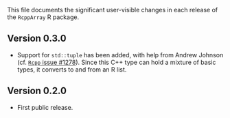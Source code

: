 This file documents the significant user-visible changes in each release of the `RcppArray` R package.

## Version 0.3.0

- Support for `std::tuple` has been added, with help from Andrew Johnson (cf. [`Rcpp` issue #1278](https://github.com/RcppCore/Rcpp/issues/1278)). Since this C++ type can hold a mixture of basic types, it converts to and from an R list.

## Version 0.2.0

- First public release.
